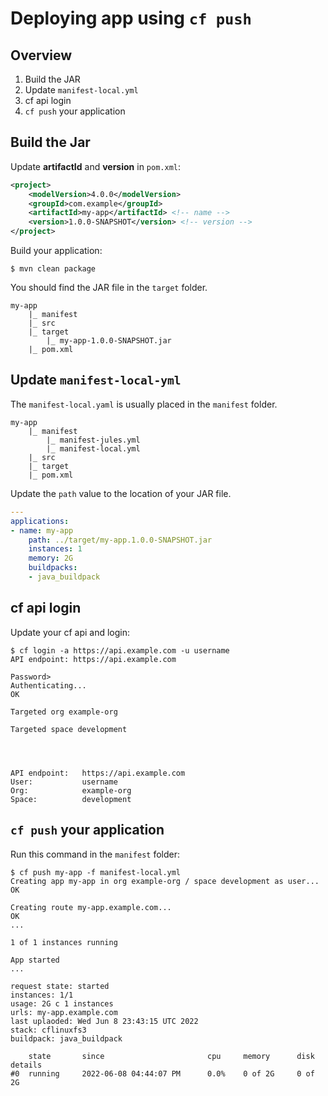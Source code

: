 
# Deploying app using `cf push`

## Overview

1. Build the JAR
1. Update `manifest-local.yml`
1. cf api login
1. `cf push` your application

## Build the Jar

Update __artifactId__ and __version__ in `pom.xml`:

```xml
<project>
    <modelVersion>4.0.0</modelVersion>
    <groupId>com.example</groupId>
    <artifactId>my-app</artifactId> <!-- name -->
    <version>1.0.0-SNAPSHOT</version> <!-- version -->
</project>
```

Build your application:

```shell
$ mvn clean package
```

You should find the JAR file in the `target` folder.

```
my-app
    |_ manifest
    |_ src
    |_ target
        |_ my-app-1.0.0-SNAPSHOT.jar
    |_ pom.xml
```

## Update `manifest-local-yml`

The `manifest-local.yaml` is usually placed in the `manifest` folder.

```
my-app
    |_ manifest
        |_ manifest-jules.yml
        |_ manifest-local.yml
    |_ src
    |_ target
    |_ pom.xml
```

Update the `path` value to the location of your JAR file.

```yml
---
applications:
- name: my-app
    path: ../target/my-app.1.0.0-SNAPSHOT.jar
    instances: 1
    memory: 2G
    buildpacks:
    - java_buildpack
```

## cf api login

Update your cf api and login:

```shell
$ cf login -a https://api.example.com -u username
API endpoint: https://api.example.com

Password>
Authenticating...
OK

Targeted org example-org

Targeted space development




API endpoint:   https://api.example.com
User:           username
Org:            example-org
Space:          development
```

## `cf push` your application

Run this command in the `manifest` folder:

```shell
$ cf push my-app -f manifest-local.yml
Creating app my-app in org example-org / space development as user...
OK

Creating route my-app.example.com...
OK
...

1 of 1 instances running

App started
...

request state: started
instances: 1/1
usage: 2G c 1 instances
urls: my-app.example.com
last uplaoded: Wed Jun 8 23:43:15 UTC 2022
stack: cflinuxfs3
buildpack: java_buildpack

    state       since                       cpu     memory      disk        details
#0  running     2022-06-08 04:44:07 PM      0.0%    0 of 2G     0 of 2G
```
